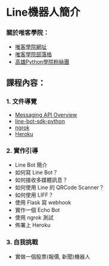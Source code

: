 # Line機器人簡介

### 關於唯客學院：

* [唯客學院網址](https://www.victorgau.com)
* [唯客學院部落格](https://victorgau.com/blog/)
* [高雄Python學院粉絲團](https://www.facebook.com/KHPYAcademy/)

## 課程內容：

### 1. 文件導覽

* [Messaging API Overview](https://developers.line.biz/en/docs/messaging-api/overview/)
* [line-bot-sdk-python](https://github.com/line/line-bot-sdk-python)
* [ngrok](https://ngrok.com/)
* [Heroku](https://www.heroku.com/)

### 2. 實作引導

* Line Bot 簡介
* 如何寫 Line Bot？
* 如何接收多媒體訊息？
* 如何使用 Line 的 QRCode Scanner？
* 如何使用 LIFF？
* 使用 Flask 寫 webhook
* 實作一個 Echo Bot
* 使用 ngrok 測試
* 佈署上 Heroku

### 3. 自我挑戰

* 實做一個股票(報價, 新聞)機器人
